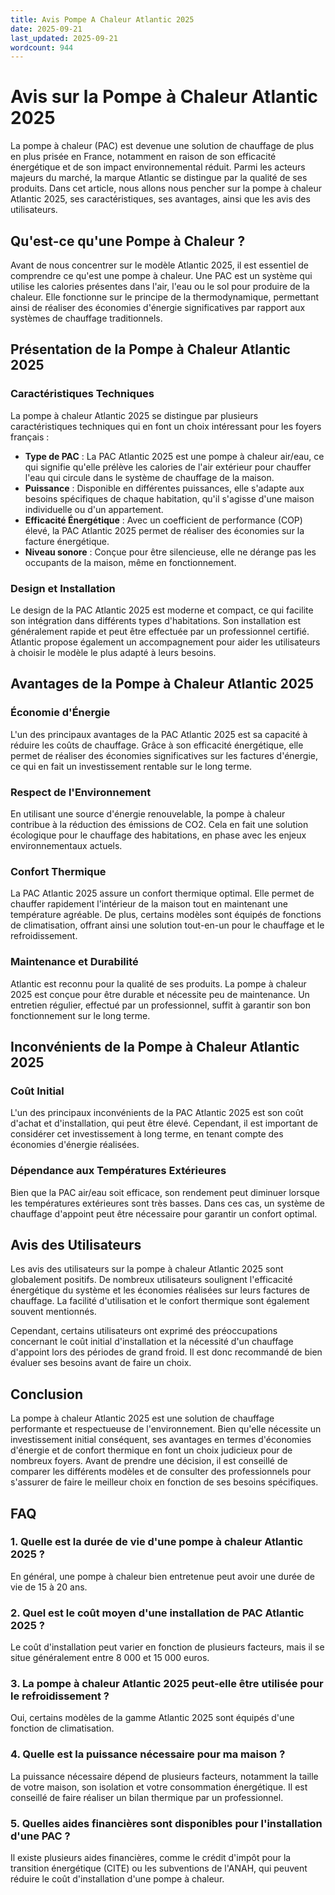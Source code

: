 ```yaml
---
title: Avis Pompe A Chaleur Atlantic 2025
date: 2025-09-21
last_updated: 2025-09-21
wordcount: 944
---
```


# Avis sur la Pompe à Chaleur Atlantic 2025

La pompe à chaleur (PAC) est devenue une solution de chauffage de plus en plus prisée en France, notamment en raison de son efficacité énergétique et de son impact environnemental réduit. Parmi les acteurs majeurs du marché, la marque Atlantic se distingue par la qualité de ses produits. Dans cet article, nous allons nous pencher sur la pompe à chaleur Atlantic 2025, ses caractéristiques, ses avantages, ainsi que les avis des utilisateurs.

## Qu'est-ce qu'une Pompe à Chaleur ?

Avant de nous concentrer sur le modèle Atlantic 2025, il est essentiel de comprendre ce qu'est une pompe à chaleur. Une PAC est un système qui utilise les calories présentes dans l'air, l'eau ou le sol pour produire de la chaleur. Elle fonctionne sur le principe de la thermodynamique, permettant ainsi de réaliser des économies d'énergie significatives par rapport aux systèmes de chauffage traditionnels.

## Présentation de la Pompe à Chaleur Atlantic 2025

### Caractéristiques Techniques

La pompe à chaleur Atlantic 2025 se distingue par plusieurs caractéristiques techniques qui en font un choix intéressant pour les foyers français :

- **Type de PAC** : La PAC Atlantic 2025 est une pompe à chaleur air/eau, ce qui signifie qu'elle prélève les calories de l'air extérieur pour chauffer l'eau qui circule dans le système de chauffage de la maison.
- **Puissance** : Disponible en différentes puissances, elle s'adapte aux besoins spécifiques de chaque habitation, qu'il s'agisse d'une maison individuelle ou d'un appartement.
- **Efficacité Énergétique** : Avec un coefficient de performance (COP) élevé, la PAC Atlantic 2025 permet de réaliser des économies sur la facture énergétique.
- **Niveau sonore** : Conçue pour être silencieuse, elle ne dérange pas les occupants de la maison, même en fonctionnement.

### Design et Installation

Le design de la PAC Atlantic 2025 est moderne et compact, ce qui facilite son intégration dans différents types d'habitations. Son installation est généralement rapide et peut être effectuée par un professionnel certifié. Atlantic propose également un accompagnement pour aider les utilisateurs à choisir le modèle le plus adapté à leurs besoins.

## Avantages de la Pompe à Chaleur Atlantic 2025

### Économie d'Énergie

L'un des principaux avantages de la PAC Atlantic 2025 est sa capacité à réduire les coûts de chauffage. Grâce à son efficacité énergétique, elle permet de réaliser des économies significatives sur les factures d'énergie, ce qui en fait un investissement rentable sur le long terme.

### Respect de l'Environnement

En utilisant une source d'énergie renouvelable, la pompe à chaleur contribue à la réduction des émissions de CO2. Cela en fait une solution écologique pour le chauffage des habitations, en phase avec les enjeux environnementaux actuels.

### Confort Thermique

La PAC Atlantic 2025 assure un confort thermique optimal. Elle permet de chauffer rapidement l'intérieur de la maison tout en maintenant une température agréable. De plus, certains modèles sont équipés de fonctions de climatisation, offrant ainsi une solution tout-en-un pour le chauffage et le refroidissement.

### Maintenance et Durabilité

Atlantic est reconnu pour la qualité de ses produits. La pompe à chaleur 2025 est conçue pour être durable et nécessite peu de maintenance. Un entretien régulier, effectué par un professionnel, suffit à garantir son bon fonctionnement sur le long terme.

## Inconvénients de la Pompe à Chaleur Atlantic 2025

### Coût Initial

L'un des principaux inconvénients de la PAC Atlantic 2025 est son coût d'achat et d'installation, qui peut être élevé. Cependant, il est important de considérer cet investissement à long terme, en tenant compte des économies d'énergie réalisées.

### Dépendance aux Températures Extérieures

Bien que la PAC air/eau soit efficace, son rendement peut diminuer lorsque les températures extérieures sont très basses. Dans ces cas, un système de chauffage d'appoint peut être nécessaire pour garantir un confort optimal.

## Avis des Utilisateurs

Les avis des utilisateurs sur la pompe à chaleur Atlantic 2025 sont globalement positifs. De nombreux utilisateurs soulignent l'efficacité énergétique du système et les économies réalisées sur leurs factures de chauffage. La facilité d'utilisation et le confort thermique sont également souvent mentionnés.

Cependant, certains utilisateurs ont exprimé des préoccupations concernant le coût initial d'installation et la nécessité d'un chauffage d'appoint lors des périodes de grand froid. Il est donc recommandé de bien évaluer ses besoins avant de faire un choix.

## Conclusion

La pompe à chaleur Atlantic 2025 est une solution de chauffage performante et respectueuse de l'environnement. Bien qu'elle nécessite un investissement initial conséquent, ses avantages en termes d'économies d'énergie et de confort thermique en font un choix judicieux pour de nombreux foyers. Avant de prendre une décision, il est conseillé de comparer les différents modèles et de consulter des professionnels pour s'assurer de faire le meilleur choix en fonction de ses besoins spécifiques.

## FAQ

### 1. Quelle est la durée de vie d'une pompe à chaleur Atlantic 2025 ?

En général, une pompe à chaleur bien entretenue peut avoir une durée de vie de 15 à 20 ans.

### 2. Quel est le coût moyen d'une installation de PAC Atlantic 2025 ?

Le coût d'installation peut varier en fonction de plusieurs facteurs, mais il se situe généralement entre 8 000 et 15 000 euros.

### 3. La pompe à chaleur Atlantic 2025 peut-elle être utilisée pour le refroidissement ?

Oui, certains modèles de la gamme Atlantic 2025 sont équipés d'une fonction de climatisation.

### 4. Quelle est la puissance nécessaire pour ma maison ?

La puissance nécessaire dépend de plusieurs facteurs, notamment la taille de votre maison, son isolation et votre consommation énergétique. Il est conseillé de faire réaliser un bilan thermique par un professionnel.

### 5. Quelles aides financières sont disponibles pour l'installation d'une PAC ?

Il existe plusieurs aides financières, comme le crédit d'impôt pour la transition énergétique (CITE) ou les subventions de l'ANAH, qui peuvent réduire le coût d'installation d'une pompe à chaleur.